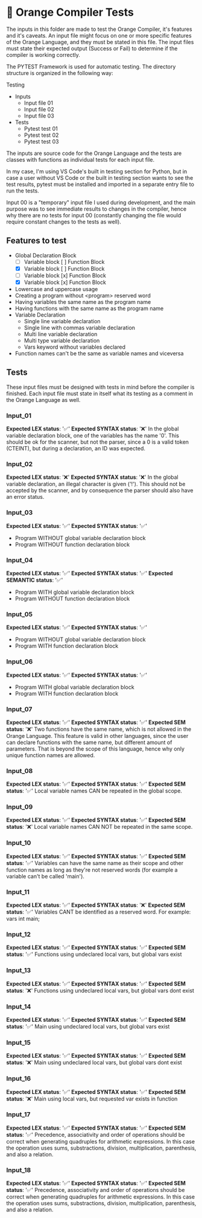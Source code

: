# 🍊 Orange Compiler Tests

The inputs in this folder are made to test the Orange Compiler, it's features and it's caveats. An input file might focus on one or more specific features of the Orange Language, and they must be stated in this file. The input files must state their expected output (Success or Fail) to determine if the compiler is working correctly. 

The PYTEST Framework is used for automatic testing. The directory structure is organized in the following way:

Testing
- Inputs
    - Input file 01
    - Input file 02
    - Input file 03
- Tests
    - Pytest test 01
    - Pytest test 02
    - Pytest test 03

The inputs are source code for the Orange Language and the tests are classes with functions as individual tests for each input file.

In my case, I'm using VS Code's built in testing section for Python, but in case a user without VS Code or the built in testing section wants to see the test results, pytest must be installed and imported in a separate entry file to run the tests.

Input 00 is a "temporary" input file I used during development, and the main purpose was to see immediate results to changes in the compiler, hence why there are no tests for input 00 (constantly changing the file would require constant changes to the tests as well). 

## Features to test
- Global Declaration Block
    - [ ] Variable block [ ] Function Block
    - [x] Variable block [ ] Function Block
    - [ ] Variable block [x] Function Block
    - [x] Variable block [x] Function Block
- Lowercase and uppercase usage
- Creating a program without \<program\> reserved word
- Having variables the same name as the program name
- Having functions with the same name as the program name
- Variable Declaration
    - Single line variable declaration
    - Single line with commas variable declaration
    - Multi line variable declaration
    - Multi type variable declaration
    - Vars keyword without variables declared
- Function names can't be the same as variable names and viceversa

## Tests
These input files must be designed with tests in mind before the compiler is finished. Each input file must state in itself what its testing as a comment in the Orange Language as well.

### Input_01
__Expected LEX status__:    '✅'
__Expected SYNTAX status__: '❌'
In the global variable declaration block, one of the variables has the name '0'. This should be ok for the scanner, but not the parser, since a 0 is a valid token (CTEINT), but during a declaration, an ID was expected.

### Input_02
__Expected LEX status__:    '❌'
__Expected SYNTAX status__: '❌'
In the global variable declaration, an illegal character is given ('!'). This should not be accepted by the scanner, and by consequence the parser should also have an error status.

### Input_03
__Expected LEX status__:    '✅'
__Expected SYNTAX status__: '✅'
- Program WITHOUT global variable declaration block
- Program WITHOUT function declaration block

### Input_04
__Expected LEX status__:    '✅'
__Expected SYNTAX status__: '✅'
__Expected SEMANTIC status__: '✅'
- Program WITH global variable declaration block
- Program WITHOUT function declaration block

### Input_05
__Expected LEX status__:    '✅'
__Expected SYNTAX status__: '✅'
- Program WITHOUT global variable declaration block
- Program WITH function declaration block

### Input_06
__Expected LEX status__:    '✅'
__Expected SYNTAX status__: '✅'
- Program WITH global variable declaration block
- Program WITH function declaration block

### Input_07
__Expected LEX status__:    '✅'
__Expected SYNTAX status__: '✅'
__Expected SEM status__: '❌'
Two functions have the same name, which is not allowed in the Orange Language. This feature is valid in other languages, since the user can declare functions with the same name, but different amount of parameters. That is beyond the scope of this language, hence why only unique function names are allowed.

### Input_08
__Expected LEX status__:    '✅'
__Expected SYNTAX status__: '✅'
__Expected SEM status__: '✅'
Local variable names CAN be repeated in the global scope.

### Input_09
__Expected LEX status__:    '✅'
__Expected SYNTAX status__: '✅'
__Expected SEM status__: '❌'
Local variable names CAN NOT be repeated in the same scope.

### Input_10
__Expected LEX status__:    '✅'
__Expected SYNTAX status__: '✅'
__Expected SEM status__: '✅'
Variables can have the same name as their scope and other function names as long as they're not reserved words (for example a variable can't be called 'main').

### Input_11
__Expected LEX status__:    '✅'
__Expected SYNTAX status__: '❌'
__Expected SEM status__: '✅'
Variables CANT be identified as a reserved word. For example: vars int main; 

### Input_12
__Expected LEX status__:    '✅'
__Expected SYNTAX status__: '✅'
__Expected SEM status__: '✅'
Functions using undeclared local vars, but global vars exist

### Input_13
__Expected LEX status__:    '✅'
__Expected SYNTAX status__: '✅'
__Expected SEM status__: '❌'
Functions using undeclared local vars, but global vars dont exist

### Input_14
__Expected LEX status__:    '✅'
__Expected SYNTAX status__: '✅'
__Expected SEM status__: '✅'
Main using undeclared local vars, but global vars exist

### Input_15
__Expected LEX status__:    '✅'
__Expected SYNTAX status__: '✅'
__Expected SEM status__: '❌'
Main using undeclared local vars, but global vars dont exist

### Input_16
__Expected LEX status__:    '✅'
__Expected SYNTAX status__: '✅'
__Expected SEM status__: '❌'
Main using local vars, but requested var exists in function

### Input_17
__Expected LEX status__:    '✅'
__Expected SYNTAX status__: '✅'
__Expected SEM status__: '✅'
Precedence, associativity and order of operations should be correct when generating quadruples for arithmetic expressions. In this case the operation uses sums, substractions, division, multiplication, parenthesis, and also a relation.

### Input_18
__Expected LEX status__:    '✅'
__Expected SYNTAX status__: '✅'
__Expected SEM status__: '✅'
Precedence, associativity and order of operations should be correct when generating quadruples for arithmetic expressions. In this case the operation uses sums, substractions, division, multiplication, parenthesis, and also a relation.
